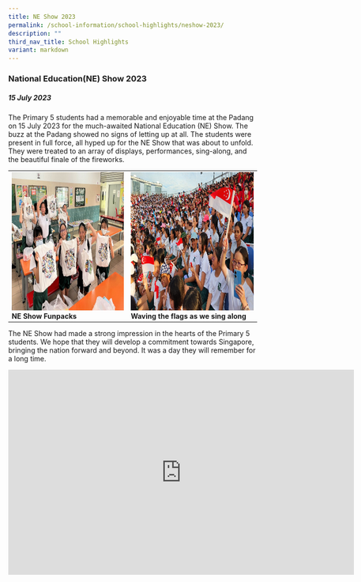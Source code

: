 ```yaml
---
title: NE Show 2023
permalink: /school-information/school-highlights/neshow-2023/
description: ""
third_nav_title: School Highlights
variant: markdown
---
```

### National Education(NE) Show 2023

##### 15 July 2023

The Primary 5 students had a memorable and enjoyable time at the Padang on 15 July 2023 for the much-awaited National Education (NE) Show. The buzz at the Padang showed no signs of letting up at all. The students were present in full force, all hyped up for the NE Show that was about to unfold. They were treated to an array of displays, performances, sing-along, and the beautiful finale of the fireworks. 

<table>
<tbody><tr>
		<td><img alt="neshow01" src="/images/NE%20Show%202023/happy%20with%20our%20fun%20packs.JPG" style="width:450px;height:280px;"><b>NE Show Funpacks</b></td>
		<td><img alt="neshow02" src="/images/NE%20Show%202023/waving%20the%20flags%20as%20we%20sing%20along.jpg" style="width:450px;height:280px;"><b>Waving the flags as we sing along</b></td>
</tr></tbody></table>

The NE Show had made a strong impression in the hearts of the Primary 5 students. We hope that they will develop a commitment towards Singapore, bringing the nation forward and beyond. It was a day they will remember for a long time. 

<center><iframe allowfullscreen="" allow="accelerometer; autoplay; clipboard-write; encrypted-media; gyroscope; picture-in-picture; web-share" frameborder="0" title="YouTube video player" src="https://www.youtube.com/embed/u5rwQep3PWI?si=dV1xgO18YH6uSFMD" height="415" width="700"></iframe></center>
